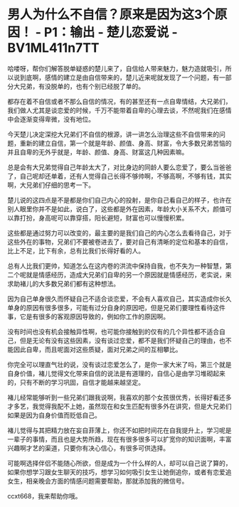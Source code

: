 # 男人为什么不自信？原来是因为这3个原因！ - P1：输出 - 楚儿恋爱说 - BV1ML411n7TT

哈喽呀，帮你们解答脱单疑惑的楚儿来了，自信给人带来魅力，魅力造就吸引，所以说到底啊，感情的建立是由自信带来的，楚儿近来呢就发现了一个问题，有一部分大兄弟，有没脱单的，也有个别已经脱了单的。

都存在着不自信或者不那么自信的情况，有的甚至还有一点自卑情结，大兄弟们，我们做人尤其是谈恋爱的时候，千万不能带着自卑的心理去谈，不然呢我们在感情中会逐渐变得卑微，没有地位。

今天楚儿决定深挖大兄弟们不自信的根源，讲一讲怎么治理这些不自信带来的问题，重新的建立自信，第一个就是年龄、颜值、身高、财富，令大多数兄弟苦恼的并且自卑的无外乎就是，年龄、颜值、身高、财富这几种因素嘛。

总是会有大兄弟觉得自己年龄太大了，对比身边的同龄人要么恋爱了，要么当爸爸了，自己呢却还单着，还有人觉得自己长得不够帅啊，不够高啊，不够有钱，其实啊，大兄弟们仔细的思考一下。

楚儿说的这四点是不是都是你们自己内心的投射，是你自己看自己的样子，也许在别人眼里你并不是如此，说白了，这些都是外在因素，年龄大小关系不大，颜值可以靠打扮，身高呢可以靠穿搭，阳长避短，财富也可以慢慢积累。

这些都是通过努力可以改变的，最主要的是我们自己的内心怎么去看待自己，对于这些外在的事物，兄弟们不要被卷进去了，要对自己有清晰的定位和基本的自信，比上不足，比下有余，总有比我们长得好看的人。

总有人比我们更帅，知道怎么在这内卷的洪流中保持自我，也不失为一种智慧，第二个呢就是情感经历，造成大兄弟们自卑的另一个原因就是情感经历，老实说，来求助褚儿的大多数兄弟们都有这种想法。

因为自己单身很久而怀疑自己不适合谈恋爱，不会有人喜欢自己，其实造成你长久单身的原因有很多很多，可能有过分自身的原因吧，但是兄弟们要理性看待这件事，它是有很多的客观原因导致的，例如你工作的原因啊。

没有时间也没有机会接触异性啊，也可能你接触到的仅有的几个异性都不适合自己，但是无论有没有这些因素，没有谈过恋爱，都不是我们怀疑自己的理由，也不能因此自卑，而且呢面对这些质疑，面对兄弟之间的互相攀比。

你完全可以理直气壮的说，没有谈过恋爱怎么了，是你一家大米了吗，第三个就是自身价值，褚儿觉得文化带来自信的说法是有道理的，自信心是由学习堆砌起来的，只有不断的学习巩固，自信才能越来越坚定。

褚儿经常能够听到一些兄弟们跟我说啊，我喜欢的那个女孩很优秀，长得好看还多才多艺，我觉得我配不上她，虽然现在和女生匹配有很多外在讲究，但是大兄弟们如果是因为自身价值而贬低自己。

褚儿觉得与其把精力放在妄自菲薄上，你还不如把时间花在自我提升上，学习呢是一辈子的事情，而且也是大势所趋，现在有很多很多可以扩宽你的知识面啊，丰富兴趣啊才艺的渠道，只要你有决心信心，有很多可供选择。

可能啊选择伴侣不能随心所欲，但是成为一个什么样的人，却可以自己说了算的，如果你想学习跟女生聊天的技巧，想学习如何吸引女生让她倒追你，或者有恋爱追女生，相亲晚会方面的情感问题需要帮助，那就添加我的微信号。

ccxt668，我来帮助你哦。